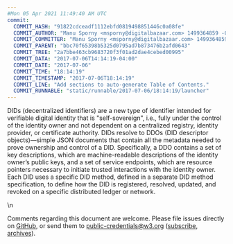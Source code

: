 ```yaml
---
#Mon 05 Apr 2021 11:49:40 AM UTC
commit:
  COMMIT_HASH: "91822cdceadf1112ebfd0819498851446c0a08fe"
  COMMIT_AUTHOR: "Manu Sporny <msporny@digitalbazaar.com> 1499364859 -0400"
  COMMIT_COMMITTER: "Manu Sporny <msporny@digitalbazaar.com> 1499364859 -0400"
  COMMIT_PARENT: "bbc70f65398b5325d0795ad7b873476b2afd0643"
  COMMIT_TREE: "2a7bbe463cb9683720f3f01ad2dae4cebed00995"
  COMMIT_DATA: "2017-07-06T14:14:19-04:00"
  COMMIT_DATE: "2017-07-06"
  COMMIT_TIME: "18:14:19"
  COMMIT_TIMESTAMP: "2017-07-06T18:14:19"
  COMMIT_LINE: "Add sections to auto-generate Table of Contents."
  COMMIT_RUNNABLE: "static/runnable/2017-07-06/18:14:19/launcher"
---
```


<section id="abstract">
<p>
DIDs (decentralized identifiers) are a new type of identifier intended
for verifiable digital identity that is "self-sovereign", i.e., fully
under the control of the identity owner and not dependent on a
centralized registry, identity provider, or certificate authority. DIDs
resolve to DDOs (DID descriptor objects)—simple JSON documents that
contain all the metadata needed to prove ownership and control of a DID.
Specifically, a DDO contains a set of key descriptions, which are
machine-readable descriptions of the identity owner’s public keys, and a
set of service endpoints, which are resource pointers necessary to
initiate trusted interactions with the identity owner. Each DID uses a
specific DID method, defined in a separate DID method specification, to
define how the DID is registered, resolved, updated, and revoked on a
specific distributed ledger or network.
      </p>
</section>
\n
<section id="sotd">
<p>
Comments regarding this document are welcome. Please file issues
directly on <a href="https://github.com/opencreds/did-spec/issues/">GitHub</a>,
or send them to
<a href="mailto:public-credentials@w3.org">public-credentials@w3.org</a>
(<a href="mailto:public-credentials-request@w3.org?subject=subscribe">subscribe</a>,
<a href="https://lists.w3.org/Archives/Public/public-credentials/">archives</a>).
</p>
</section>

